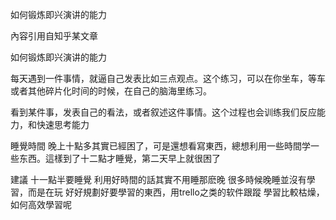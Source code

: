 如何锻炼即兴演讲的能力

內容引用自知乎某文章

如何锻炼即兴演讲的能力


每天遇到一件事情，就逼自己发表比如三点观点。这个练习，可以在你坐车，等车或者其他碎片化时间的时候，在自己的脑海里练习。



看到某件事，发表自己的看法，或者叙述这件事情。这个过程也会训练我们反应能力，和快速思考能力

睡覺時間
晚上十點多其實已經困了，可是還想看寫東西，總想利用一些時間学一些东西。這樣到了十二點才睡覺，第二天早上就很困了

建議
十一點半要睡覺
利用好時間的話其實不用睡那麽晚
很多時候晚睡並沒有學習，而是在玩
好好規劃好要學習的東西，用trello之类的软件跟蹤
學習比較枯燥，如何高效學習呢

